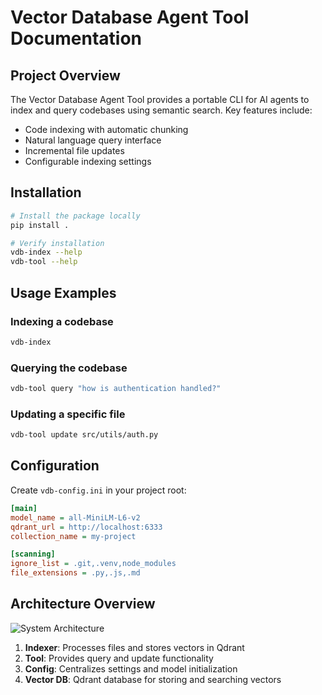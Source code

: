 # Vector Database Agent Tool Documentation

## Project Overview
The Vector Database Agent Tool provides a portable CLI for AI agents to index and query codebases using semantic search. Key features include:
- Code indexing with automatic chunking
- Natural language query interface
- Incremental file updates
- Configurable indexing settings

## Installation
```bash
# Install the package locally
pip install .

# Verify installation
vdb-index --help
vdb-tool --help
```

## Usage Examples
### Indexing a codebase
```bash
vdb-index
```

### Querying the codebase
```bash
vdb-tool query "how is authentication handled?"
```

### Updating a specific file
```bash
vdb-tool update src/utils/auth.py
```

## Configuration
Create `vdb-config.ini` in your project root:
```ini
[main]
model_name = all-MiniLM-L6-v2
qdrant_url = http://localhost:6333
collection_name = my-project

[scanning]
ignore_list = .git,.venv,node_modules
file_extensions = .py,.js,.md
```

## Architecture Overview
![System Architecture](architecture.png)

1. **Indexer**: Processes files and stores vectors in Qdrant
2. **Tool**: Provides query and update functionality
3. **Config**: Centralizes settings and model initialization
4. **Vector DB**: Qdrant database for storing and searching vectors